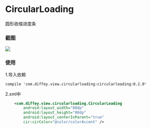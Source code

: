 # CircularLoading
圆形收缩进度条

### 截图
![](/assets/dotdemo.gif?raw=true)

### 使用
1.导入依赖

```
compile 'com.diffey.view.circularloading:circularloading:0.2.0'
```

2.xml中

```xml
    <com.diffey.view.circularloading.CircularLoading
        android:layout_width="80dp"
        android:layout_height="80dp"
        android:layout_centerInParent="true"
        cir:cirColor="@color/colorAccent" />
``` 
